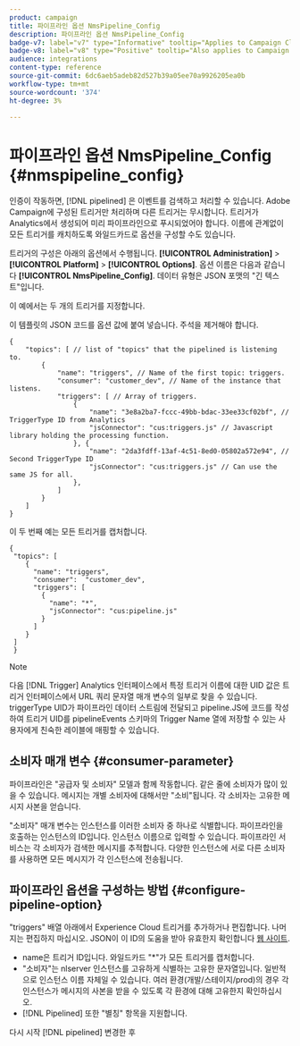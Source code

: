 ```yaml
---
product: campaign
title: 파이프라인 옵션 NmsPipeline_Config
description: 파이프라인 옵션 NmsPipeline_Config
badge-v7: label="v7" type="Informative" tooltip="Applies to Campaign Classic v7"
badge-v8: label="v8" type="Positive" tooltip="Also applies to Campaign v8"
audience: integrations
content-type: reference
source-git-commit: 6dc6aeb5adeb82d527b39a05ee70a9926205ea0b
workflow-type: tm+mt
source-wordcount: '374'
ht-degree: 3%

---
```



# 파이프라인 옵션 NmsPipeline_Config {#nmspipeline_config}



인증이 작동하면, [!DNL pipelined] 은 이벤트를 검색하고 처리할 수 있습니다. Adobe Campaign에 구성된 트리거만 처리하며 다른 트리거는 무시합니다. 트리거가 Analytics에서 생성되어 미리 파이프라인으로 푸시되었어야 합니다.
이름에 관계없이 모든 트리거를 캐치하도록 와일드카드로 옵션을 구성할 수도 있습니다.

트리거의 구성은 아래의 옵션에서 수행됩니다. **[!UICONTROL Administration]** > **[!UICONTROL Platform]** > **[!UICONTROL Options]**. 옵션 이름은 다음과 같습니다 **[!UICONTROL NmsPipeline_Config]**. 데이터 유형은 JSON 포맷의 &quot;긴 텍스트&quot;입니다.

이 예에서는 두 개의 트리거를 지정합니다.

이 템플릿의 JSON 코드를 옵션 값에 붙여 넣습니다. 주석을 제거해야 합니다.

```
{
    "topics": [ // list of "topics" that the pipelined is listening to.
        {
            "name": "triggers", // Name of the first topic: triggers.
            "consumer": "customer_dev", // Name of the instance that listens. 
            "triggers": [ // Array of triggers. 
                {
                    "name": "3e8a2ba7-fccc-49bb-bdac-33ee33cf02bf", // TriggerType ID from Analytics 
                    "jsConnector": "cus:triggers.js" // Javascript library holding the processing function.
                }, {
                    "name": "2da3fdff-13af-4c51-8ed0-05802a572e94", // Second TriggerType ID 
                    "jsConnector": "cus:triggers.js" // Can use the same JS for all.
                },
            ]
        }
    ]
}
```

이 두 번째 예는 모든 트리거를 캡처합니다.

```
{
 "topics": [
    {
      "name": "triggers",
      "consumer":  "customer_dev",
      "triggers": [
        {
          "name": "*",
          "jsConnector": "cus:pipeline.js"
        }
      ]
    }
 ]
 }
```

>[!NOTE]
>
>다음 [!DNL Trigger] Analytics 인터페이스에서 특정 트리거 이름에 대한 UID 값은 트리거 인터페이스에서 URL 쿼리 문자열 매개 변수의 일부로 찾을 수 있습니다. triggerType UID가 파이프라인 데이터 스트림에 전달되고 pipeline.JS에 코드를 작성하여 트리거 UID를 pipelineEvents 스키마의 Trigger Name 열에 저장할 수 있는 사용자에게 친숙한 레이블에 매핑할 수 있습니다.

## 소비자 매개 변수 {#consumer-parameter}

파이프라인은 &quot;공급자 및 소비자&quot; 모델과 함께 작동합니다. 같은 줄에 소비자가 많이 있을 수 있습니다. 메시지는 개별 소비자에 대해서만 &quot;소비&quot;됩니다. 각 소비자는 고유한 메시지 사본을 얻습니다.

&quot;소비자&quot; 매개 변수는 인스턴스를 이러한 소비자 중 하나로 식별합니다. 파이프라인을 호출하는 인스턴스의 ID입니다. 인스턴스 이름으로 입력할 수 있습니다. 파이프라인 서비스는 각 소비자가 검색한 메시지를 추적합니다. 다양한 인스턴스에 서로 다른 소비자를 사용하면 모든 메시지가 각 인스턴스에 전송됩니다.

## 파이프라인 옵션을 구성하는 방법 {#configure-pipeline-option}

&quot;triggers&quot; 배열 아래에서 Experience Cloud 트리거를 추가하거나 편집합니다. 나머지는 편집하지 마십시오.
JSON이 이 ID의 도움을 받아 유효한지 확인합니다 [웹 사이트](https://jsonlint.com/).

* name은 트리거 ID입니다. 와일드카드 &quot;*&quot;가 모든 트리거를 캡처합니다.
* &quot;소비자&quot;는 nlserver 인스턴스를 고유하게 식별하는 고유한 문자열입니다. 일반적으로 인스턴스 이름 자체일 수 있습니다. 여러 환경(개발/스테이지/prod)의 경우 각 인스턴스가 메시지의 사본을 받을 수 있도록 각 환경에 대해 고유한지 확인하십시오.
* [!DNL Pipelined] 또한 &quot;별칭&quot; 항목을 지원합니다.

다시 시작 [!DNL pipelined] 변경한 후
